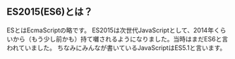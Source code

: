 ## ES2015(ES6)とは？
ESとはEcmaScriptの略です。
ES2015は次世代JavaScriptとして、2014年くらいから（もう少し前かも）持て囃されるようになりました。当時はまだES6と言われていました。
ちなみにみんなが書いているJavaScriptはES5.1と言います。
